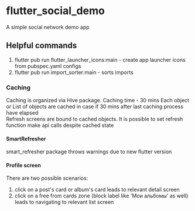# flutter_social_demo

A simple social network demo app

## Helpful commands

1) flutter pub run flutter_launcher_icons:main - create app launcher icons from pubspec.yaml configs
2) flutter pub run import_sorter:main - sorts imports

### Caching
Caching is organized via Hive package. 
Caching time - 30 mins
Each object or List of objects are cached in case if 30 mins after last caching process have elapsed  
Refresh screens are bound to cached objects. It is possible to set refresh function make api calls despite cached state

#### SmartRefresher
smart_refresher package throws warnings due to new flutter version

#### Profile screen
There are two possible scenarios: 
1) click on a post's card or album's card leads to relevant detail screen
2) click on a free from cards zone (block label like 'Мои альбомы' as well) leads to navigating to relevant list screen